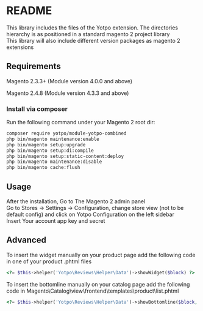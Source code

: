# README #

This library includes the files of the Yotpo extension. The directories hierarchy is as positioned in a standard magento 2 project library  
This library will also include different version packages as magento 2 extensions

## Requirements ##

Magento 2.3.3+ (Module version 4.0.0 and above)

Magento 2.4.8 (Module version 4.3.3 and above)

### Install via composer ###

Run the following command under your Magento 2 root dir:
```bash
composer require yotpo/module-yotpo-combined
php bin/magento maintenance:enable
php bin/magento setup:upgrade
php bin/magento setup:di:compile
php bin/magento setup:static-content:deploy
php bin/magento maintenance:disable
php bin/magento cache:flush
```

## Usage ##

After the installation, Go to The Magento 2 admin panel  
Go to Stores -> Settings -> Configuration, change store view (not to be default config) and click on Yotpo Configuration on the left sidebar  
Insert Your account app key and secret

## Advanced ##

To insert the widget manually on your product page add the following code in one of your product .phtml files
```php
<?= $this->helper('Yotpo\Reviews\Helper\Data')->showWidget($block) ?>
```

To insert the bottomline manually on your catalog page add the following code in Magento\Catalog\view\frontend\templates\product\list.phtml
```php
<?= $this->helper('Yotpo\Reviews\Helper\Data')->showBottomline($block, $_product) ?>
```
